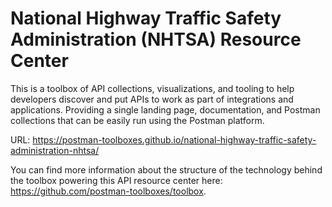 # National Highway Traffic Safety Administration (NHTSA) Resource Center
This is a toolbox of API collections, visualizations, and tooling to help developers discover and put APIs to work as part of integrations and applications. Providing a single landing page, documentation, and Postman collections that can be easily run using the Postman platform.

URL: https://postman-toolboxes.github.io/national-highway-traffic-safety-administration-nhtsa/

You can find more information about the structure of the technology behind the toolbox powering this API resource center here: https://github.com/postman-toolboxes/toolbox.

